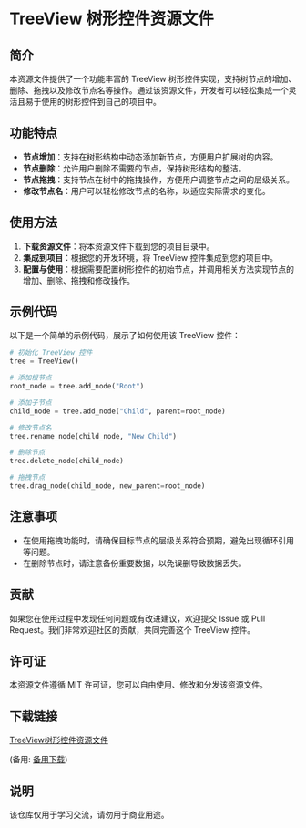 # TreeView 树形控件资源文件

## 简介

本资源文件提供了一个功能丰富的 TreeView 树形控件实现，支持树节点的增加、删除、拖拽以及修改节点名等操作。通过该资源文件，开发者可以轻松集成一个灵活且易于使用的树形控件到自己的项目中。

## 功能特点

- **节点增加**：支持在树形结构中动态添加新节点，方便用户扩展树的内容。
- **节点删除**：允许用户删除不需要的节点，保持树形结构的整洁。
- **节点拖拽**：支持节点在树中的拖拽操作，方便用户调整节点之间的层级关系。
- **修改节点名**：用户可以轻松修改节点的名称，以适应实际需求的变化。

## 使用方法

1. **下载资源文件**：将本资源文件下载到您的项目目录中。
2. **集成到项目**：根据您的开发环境，将 TreeView 控件集成到您的项目中。
3. **配置与使用**：根据需要配置树形控件的初始节点，并调用相关方法实现节点的增加、删除、拖拽和修改操作。

## 示例代码

以下是一个简单的示例代码，展示了如何使用该 TreeView 控件：

```python
# 初始化 TreeView 控件
tree = TreeView()

# 添加根节点
root_node = tree.add_node("Root")

# 添加子节点
child_node = tree.add_node("Child", parent=root_node)

# 修改节点名
tree.rename_node(child_node, "New Child")

# 删除节点
tree.delete_node(child_node)

# 拖拽节点
tree.drag_node(child_node, new_parent=root_node)
```

## 注意事项

- 在使用拖拽功能时，请确保目标节点的层级关系符合预期，避免出现循环引用等问题。
- 在删除节点时，请注意备份重要数据，以免误删导致数据丢失。

## 贡献

如果您在使用过程中发现任何问题或有改进建议，欢迎提交 Issue 或 Pull Request。我们非常欢迎社区的贡献，共同完善这个 TreeView 控件。

## 许可证

本资源文件遵循 MIT 许可证，您可以自由使用、修改和分发该资源文件。

## 下载链接
[TreeView树形控件资源文件](https://pan.quark.cn/s/cf6f8ad589b0) 

(备用: [备用下载](https://pan.baidu.com/s/1P0h8y7yi9t0ZfIH6obdZhg?pwd=1234))

## 说明

该仓库仅用于学习交流，请勿用于商业用途。
